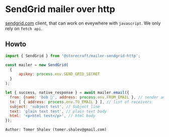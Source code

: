 # SendGrid mailer over http
[sendgrid.com](https://docs.sendgrid.com/api-reference/mail-send/mail-send) client, that can work on eveywhere with `javascript`. We only rely on `fetch api`.

## Howto

```js
import { SendGrid } from '@storecraft/mailer-sendgrid-http';

const mailer = new SendGrid(
  {
      apikey: process.env.SEND_GRID_SECRET
  }
);

let { success, native_response } = await mailer.email({
  from: {name: 'bob 👻', address: process.env.FROM_EMAIL }, // sender address
  to: [ { address: process.env.TO_EMAIL } ], // list of receivers
  subject: 'subject test', // Subject line
  text: 'plain text test', // plain text body
  html: '<p>html test</p>', // html body
});

```

```text
Author: Tomer Shalev (tomer.shalev@gmail.com)
```
